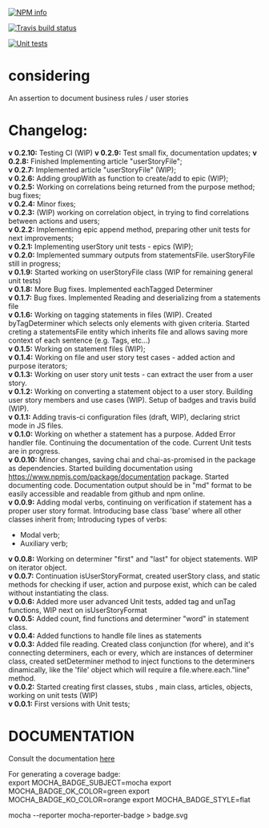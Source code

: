 [![NPM info](https://nodei.co/npm/considering.png?downloads=true)](https://nodei.co/npm/considering.png?downloads=true)

[![Travis build status](https://travis-ci.org/tcardoso2/considering.png?branch=master)](https://travis-ci.org/tcardoso2/considering)

[![Unit tests](https://github.com/tcardoso2/considering/blob/master/badge.svg)](https://github.com/tcardoso2/considering/blob/master/badge.svg)  

# considering
An assertion to document business rules / user stories

# Changelog:  

**v 0.2.10:** Testing CI (WIP)
**v 0.2.9:**  Test small fix, documentation updates;
**v 0.2.8:**  Finished Implementing article "userStoryFile";  
**v 0.2.7:**  Implemented article "userStoryFile" (WIP);  
**v 0.2.6:**  Adding groupWith as function to create/add to epic (WIP);  
**v 0.2.5:**  Working on correlations being returned from the purpose method; bug fixes;  
**v 0.2.4:**  Minor fixes;  
**v 0.2.3:**  (WIP) working on correlation object, in trying to find correlations between actions and users;  
**v 0.2.2:**  Implementing epic append method, preparing other unit tests for next improvements;  
**v 0.2.1:**  Implementing userStory unit tests - epics (WIP);  
**v 0.2.0:**  Implemented summary outputs from statementsFile. userStoryFile still in progress;  
**v 0.1.9:**  Started working on userStoryFile class (WIP for remaining general unit tests)  
**v 0.1.8:**  More Bug fixes. Implemented eachTagged Determiner  
**v 0.1.7:**  Bug fixes. Implemented Reading and deserializing from a statements file  
**v 0.1.6:**  Working on tagging statements in files (WIP). Created byTagDeterminer which selects only elements with given criteria. Started creting a statementsFile entity which inherits file and allows saving more context of each sentence (e.g. Tags, etc...)  
**v 0.1.5:**  Working on statement files (WIP);  
**v 0.1.4:**  Working on file and user story test cases - added action and purpose iterators;  
**v 0.1.3:**  Working on user story unit tests - can extract the user from a user story.  
**v 0.1.2:**  Working on converting a statement object to a user story. Building user story members and use cases (WIP). Setup of badges and travis build (WIP).  
**v 0.1.1:**  Adding travis-ci configuration files (draft, WIP), declaring strict mode in JS files.  
**v 0.1.0:**  Working on whether a statement has a purpose. Added Error handler file. Continuing the documentation of the code. Current Unit tests are in progress.  
**v 0.0.10:** Minor changes, saving chai and chai-as-promised in the package as dependencies. Started building documentation using https://www.npmjs.com/package/documentation package. Started documenting code. Documentation output should be in "md" format to be easily accessible and readable from github and npm online.  
**v 0.0.9:**  Adding modal verbs, continuing on verification if statement has a proper user story format. Introducing base class 'base' where all other classes inherit from; Introducing types of verbs:  
* Modal verb;
* Auxiliary verb;  

**v 0.0.8:**  Working on determiner "first" and "last" for object statements. WIP on iterator object.  
**v 0.0.7:**  Continuation isUserStoryFormat, created userStory class, and static methods for checking if user, action and purpose exist, which can be caled without instantiating the class.  
**v 0.0.6:**  Added more user advanced Unit tests, added tag and unTag functions, WIP next on isUserStoryFormat  
**v 0.0.5:**  Added count, find functions and determiner "word" in statement class.  
**v 0.0.4:**  Added functions to handle file lines as statements  
**v 0.0.3:**  Added file reading. Created class conjunction (for where), and it's connecting determiners, each or every, which are instances of determiner class, created setDeterminer method to inject functions to the  determiners dinamically, like the 'file' object which will require a file.where.each."line" method.  
**v 0.0.2:**  Started creating first classes, stubs , main class, articles, objects, working on unit tests (WIP)  
**v 0.0.1:**  First versions with Unit tests;  
  
# DOCUMENTATION  
Consult the documentation [here](https://github.com/tcardoso2/considering/blob/master/DOCUMENTATION.md)  

For generating a coverage badge:  
export MOCHA_BADGE_SUBJECT=mocha
export MOCHA_BADGE_OK_COLOR=green
export MOCHA_BADGE_KO_COLOR=orange
export MOCHA_BADGE_STYLE=flat

mocha --reporter mocha-reporter-badge > badge.svg
